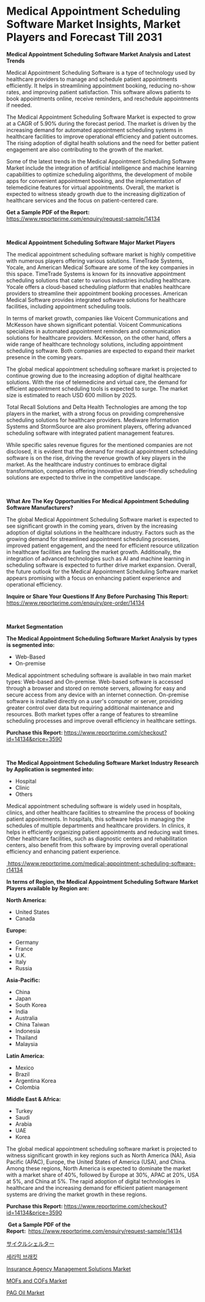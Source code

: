 <p><h1>Medical Appointment Scheduling Software Market Insights, Market Players and Forecast Till 2031</h1></p><p><strong>Medical Appointment Scheduling Software Market Analysis and Latest Trends</strong></p>
<p><p>Medical Appointment Scheduling Software is a type of technology used by healthcare providers to manage and schedule patient appointments efficiently. It helps in streamlining appointment booking, reducing no-show rates, and improving patient satisfaction. This software allows patients to book appointments online, receive reminders, and reschedule appointments if needed.</p><p>The Medical Appointment Scheduling Software Market is expected to grow at a CAGR of 5.90% during the forecast period. The market is driven by the increasing demand for automated appointment scheduling systems in healthcare facilities to improve operational efficiency and patient outcomes. The rising adoption of digital health solutions and the need for better patient engagement are also contributing to the growth of the market.</p><p>Some of the latest trends in the Medical Appointment Scheduling Software Market include the integration of artificial intelligence and machine learning capabilities to optimize scheduling algorithms, the development of mobile apps for convenient appointment booking, and the implementation of telemedicine features for virtual appointments. Overall, the market is expected to witness steady growth due to the increasing digitization of healthcare services and the focus on patient-centered care.</p></p>
<p><strong>Get a Sample PDF of the Report:&nbsp;</strong> <a href="https://www.reportprime.com/enquiry/request-sample/14134">https://www.reportprime.com/enquiry/request-sample/14134</a></p>
<p>&nbsp;</p>
<p><strong>Medical Appointment Scheduling Software Major Market Players</strong></p>
<p><p>The medical appointment scheduling software market is highly competitive with numerous players offering various solutions. TimeTrade Systems, Yocale, and American Medical Software are some of the key companies in this space. TimeTrade Systems is known for its innovative appointment scheduling solutions that cater to various industries including healthcare. Yocale offers a cloud-based scheduling platform that enables healthcare providers to streamline their appointment booking processes. American Medical Software provides integrated software solutions for healthcare facilities, including appointment scheduling tools.</p><p>In terms of market growth, companies like Voicent Communications and McKesson have shown significant potential. Voicent Communications specializes in automated appointment reminders and communication solutions for healthcare providers. McKesson, on the other hand, offers a wide range of healthcare technology solutions, including appointment scheduling software. Both companies are expected to expand their market presence in the coming years.</p><p>The global medical appointment scheduling software market is projected to continue growing due to the increasing adoption of digital healthcare solutions. With the rise of telemedicine and virtual care, the demand for efficient appointment scheduling tools is expected to surge. The market size is estimated to reach USD 600 million by 2025.</p><p>Total Recall Solutions and Delta Health Technologies are among the top players in the market, with a strong focus on providing comprehensive scheduling solutions for healthcare providers. Mediware Information Systems and StormSource are also prominent players, offering advanced scheduling software with integrated patient management features.</p><p>While specific sales revenue figures for the mentioned companies are not disclosed, it is evident that the demand for medical appointment scheduling software is on the rise, driving the revenue growth of key players in the market. As the healthcare industry continues to embrace digital transformation, companies offering innovative and user-friendly scheduling solutions are expected to thrive in the competitive landscape.</p></p>
<p>&nbsp;</p>
<p><strong>What Are The Key Opportunities For Medical Appointment Scheduling Software Manufacturers?</strong></p>
<p><p>The global Medical Appointment Scheduling Software market is expected to see significant growth in the coming years, driven by the increasing adoption of digital solutions in the healthcare industry. Factors such as the growing demand for streamlined appointment scheduling processes, improved patient engagement, and the need for efficient resource utilization in healthcare facilities are fueling the market growth. Additionally, the integration of advanced technologies such as AI and machine learning in scheduling software is expected to further drive market expansion. Overall, the future outlook for the Medical Appointment Scheduling Software market appears promising with a focus on enhancing patient experience and operational efficiency.</p></p>
<p><strong>Inquire or Share Your Questions If Any Before Purchasing This Report:</strong> <a href="https://www.reportprime.com/enquiry/pre-order/14134">https://www.reportprime.com/enquiry/pre-order/14134</a></p>
<p>&nbsp;</p>
<p><strong>Market Segmentation</strong></p>
<p><strong>The Medical Appointment Scheduling Software Market Analysis by types is segmented into:</strong></p>
<p><ul><li>Web-Based</li><li>On-premise</li></ul></p>
<p><p>Medical appointment scheduling software is available in two main market types: Web-based and On-premise. Web-based software is accessed through a browser and stored on remote servers, allowing for easy and secure access from any device with an internet connection. On-premise software is installed directly on a user's computer or server, providing greater control over data but requiring additional maintenance and resources. Both market types offer a range of features to streamline scheduling processes and improve overall efficiency in healthcare settings.</p></p>
<p><strong>Purchase this Report:&nbsp;</strong><a href="https://www.reportprime.com/checkout?id=14134&price=3590">https://www.reportprime.com/checkout?id=14134&price=3590</a></p>
<p>&nbsp;</p>
<p><strong>The Medical Appointment Scheduling Software Market Industry Research by Application is segmented into:</strong></p>
<p><ul><li>Hospital</li><li>Clinic</li><li>Others</li></ul></p>
<p><p>Medical appointment scheduling software is widely used in hospitals, clinics, and other healthcare facilities to streamline the process of booking patient appointments. In hospitals, this software helps in managing the schedules of multiple departments and healthcare providers. In clinics, it helps in efficiently organizing patient appointments and reducing wait times. Other healthcare facilities, such as diagnostic centers and rehabilitation centers, also benefit from this software by improving overall operational efficiency and enhancing patient experience.</p></p>
<p><a href="https://www.reportprime.com/medical-appointment-scheduling-software-r14134">&nbsp;https://www.reportprime.com/medical-appointment-scheduling-software-r14134</a></p>
<p><strong>In terms of Region, the Medical Appointment Scheduling Software Market Players available by Region are:</strong></p>
<p>
    <p> <strong> North America: </strong>
        <ul>
            <li>United States</li>
            <li>Canada</li>
        </ul>
        </p> 
    <p> <strong> Europe: </strong>
        <ul>
            <li>Germany</li>
            <li>France</li>
            <li>U.K.</li>
            <li>Italy</li>
            <li>Russia</li>
        </ul>
        </p> 
    <p> <strong> Asia-Pacific: </strong>
        <ul>
            <li>China</li>
            <li>Japan</li>
            <li>South Korea</li>
            <li>India</li>
            <li>Australia</li>
            <li>China Taiwan</li>
            <li>Indonesia</li>
            <li>Thailand</li>
            <li>Malaysia</li>
        </ul>
        </p> 
    <p> <strong> Latin America: </strong>
        <ul>
            <li>Mexico</li>
            <li>Brazil</li>
            <li>Argentina Korea</li>
            <li>Colombia</li>
        </ul>
        </p> 
    <p> <strong> Middle East & Africa: </strong>
        <ul>
            <li>Turkey</li>
            <li>Saudi</li>
            <li>Arabia</li>
            <li>UAE</li>
            <li>Korea</li>
        </ul>
    </p>
    </p>
<p><p>The global medical appointment scheduling software market is projected to witness significant growth in key regions such as North America (NA), Asia Pacific (APAC), Europe, the United States of America (USA), and China. Among these regions, North America is expected to dominate the market with a market share of 40%, followed by Europe at 30%, APAC at 20%, USA at 5%, and China at 5%. The rapid adoption of digital technologies in healthcare and the increasing demand for efficient patient management systems are driving the market growth in these regions.</p></p>
<p><strong>Purchase this Report: </strong><a href="https://www.reportprime.com/checkout?id=14134&price=3590">https://www.reportprime.com/checkout?id=14134&price=3590</a></p>
<p>&nbsp;<strong>Get a Sample PDF of the Report:&nbsp;&nbsp;</strong><a href="https://www.reportprime.com/enquiry/request-sample/14134">https://www.reportprime.com/enquiry/request-sample/14134</a></p>
<p><strong></strong></p>
<p><p><a href="https://github.com/vtbvgl20191192/Market-Research-Report-List-1/blob/main/406833325119.md">サイクルシェルター</a></p><p><a href="https://github.com/TrevorKruvalis5678/Market-Research-Report-List-1/blob/main/198462022983.md">세라믹 브래킷</a></p><p><a href="https://github.com/elizabethdagraca/Market-Research-Report-List-2/blob/main/insurance-agency-management-solutions-market.md">Insurance Agency Management Solutions Market</a></p><p><a href="https://issuu.com/reportprime-2/docs/mofs-and-cofs-market-size-2030.pptx">MOFs and COFs Market</a></p><p><a href="https://issuu.com/reportprime-2/docs/pag-oil-market-size-2030.pptx">PAG Oil Market</a></p></p>